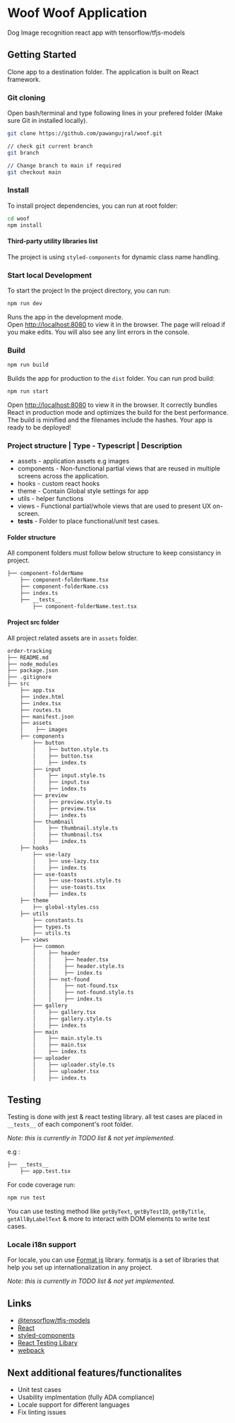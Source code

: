 # Woof Woof Application

Dog Image recognition react app with tensorflow/tfjs-models

## Getting Started

Clone app to a destination folder. The application is built on React framework.

### Git cloning

Open bash/terminal and type following lines in your prefered folder (Make sure
Git in installed locally).

```bash
git clone https://github.com/pawangujral/woof.git

// check git current branch
git branch

// Change branch to main if required
git checkout main
```

### Install

To install project dependencies, you can run at root folder:

```bash
cd woof
npm install
```

#### Third-party utility libraries list

The project is using `styled-components` for dynamic class name handling.

### Start local Development

To start the project In the project directory, you can run:

```bash
npm run dev
```

Runs the app in the development mode.\
Open [http://localhost:8080](http://localhost:8080) to view it in the browser. The
page will reload if you make edits. You will also see any lint errors in the console.

### Build

```bash
npm run build
```

Builds the app for production to the `dist` folder. You can run prod build:

```bash
npm run start
```

Open [http://localhost:8080](http://localhost:8080) to view it in the browser.
It correctly bundles React in production mode and optimizes the build for the
best performance. The build is minified and the filenames include the hashes.
Your app is ready to be deployed!

### Project structure | Type - Typescript | Description

- assets - application assets e.g images
- components - Non-functional partial views that are reused in multiple screens
  across the application.
- hooks - custom react hooks
- theme - Contain Global style settings for app
- utils - helper functions
- views - Functional partial/whole views that are used to present UX on-screen.
- **tests** - Folder to place functional/unit test cases.

#### Folder structure

All component folders must follow below structure to keep consistancy in
project.

```bash
├── component-folderName
    ├── component-folderName.tsx
    ├── component-folderName.css
    ├── index.ts
    ├── __tests__
        ├── component-folderName.test.tsx
```

#### Project src folder

All project related assets are in `assets` folder.

```bash
order-tracking
├── README.md
├── node_modules
├── package.json
├── .gitignore
├── src
    ├── app.tsx
    ├── index.html
    ├── index.tsx
    ├── routes.ts
    ├── manifest.json
    ├── assets
    │    ├── images
    ├── components
        ├── button
        │    ├── button.style.ts
        │    ├── button.tsx
        │    ├── index.ts
        ├── input
        │    ├── input.style.ts
        │    ├── input.tsx
        │    ├── index.ts
        ├── preview
        │    ├── preview.style.ts
        │    ├── preview.tsx
        │    ├── index.ts
        ├── thumbnail
        │    ├── thumbnail.style.ts
        │    ├── thumbnail.tsx
        │    ├── index.ts
    ├── hooks
        ├── use-lazy
        │    ├── use-lazy.tsx
        │    ├── index.ts
        ├── use-toasts
        │    ├── use-toasts.style.ts
        │    ├── use-toasts.tsx
        │    ├── index.ts
    ├── theme
        ├── global-styles.css
    ├── utils
        ├── constants.ts
        ├── types.ts
        ├── utils.ts
    ├── views
        ├── common
        │    ├── header
        │    │    ├── header.tsx
        │    │    ├── header.style.ts
        │    │    ├── index.ts
        │    ├── not-found
        │    │    ├── not-found.tsx
        │    │    ├── not-found.style.ts
        │    │    ├── index.ts
        ├── gallery
        │    ├── gallery.tsx
        │    ├── gallery.style.ts
        │    ├── index.ts
        ├── main
        │    ├── main.style.ts
        │    ├── main.tsx
        │    ├── index.ts
        ├── uploader
        │    ├── uploader.style.ts
        │    ├── uploader.tsx
        │    ├── index.ts

```

## Testing

Testing is done with jest & react testing library. all test cases are placed in
`__tests__` of each component's root folder.

_Note: this is currently in TODO list & not yet implemented._

e.g :

```bash
├── __tests__
    ├── app.test.tsx
```

For code coverage run:

```bash
npm run test
```

You can use testing method like `getByText`, `getByTestID`, `getByTitle`,
`getAllByLabelText` & more to interact with DOM elements to write test cases.

### Locale i18n support

For locale, you can use
[Format js](https://formatjs.io/docs/getting-started/installation/) library.
formatjs is a set of libraries that help you set up internationalization in any
project.

_Note: this is currently in TODO list & not yet implemented._

## Links

- [@tensorflow/tfjs-models](https://github.com/tensorflow/tfjs-models/tree/master/mobilenet)
- [React](https://reactjs.org/)
- [styled-components](http://styled-components.com/)
- [React Testing Libary](https://testing-library.com/docs/react-testing-library/intro/)
- [webpack](https://webpack.js.org/)

## Next additional features/functionalites

- Unit test cases
- Usability implmentation (fully ADA compliance)
- Locale support for different languages
- Fix linting issues
